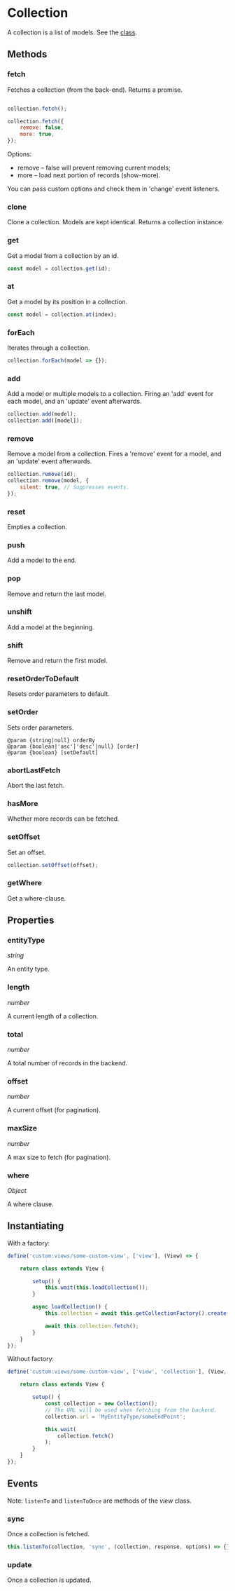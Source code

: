 # Collection

A collection is a list of models. See the [class](https://github.com/espocrm/espocrm/blob/stable/client/src/collection.js).

## Methods

### fetch

Fetches a collection (from the back-end). Returns a promise.

```js

collection.fetch();

collection.fetch({
    remove: false,
    more: true,
});
```

Options:

* remove – false will prevent removing current models;
* more – load next portion of records (show-more).

You can pass custom options and check them in 'change' event listeners.

### clone

Clone a collection. Models are kept identical. Returns a collection instance.

### get

Get a model from a collection by an id.

```js
const model = collection.get(id);
```

### at

Get a model by its position in a collection.

```js
const model = collection.at(index);
```

### forEach

Iterates through a collection.

```js
collection.forEach(model => {});
```

### add

Add a model or multiple models to a collection. Firing an 'add' event for each model, and an 'update' event afterwards.

```js
collection.add(model);
collection.add([model]);
```

### remove

Remove a model from a collection. Fires a 'remove' event for a model, and an 'update' event afterwards.

```js
collection.remove(id);
collection.remove(model, {
    silent: true, // Suppresses events.
});
```

### reset

Empties a collection.

### push

Add a model to the end.

### pop

Remove and return the last model.

### unshift

Add a model at the beginning.

### shift

Remove and return the first model.

### resetOrderToDefault

Resets order parameters to default.

### setOrder

Sets order parameters.

```
@param {string|null} orderBy
@param {boolean|'asc'|'desc'|null} [order]
@param {boolean} [setDefault]
```

### abortLastFetch

Abort the last fetch.

### hasMore

Whether more records can be fetched.

### setOffset

Set an offset.

```js
collection.setOffset(offset);
```

### getWhere

Get a where-clause.

## Properties

### entityType

*string*

An entity type.

### length

*number*

A current length of a collection.

### total

*number*

A total number of records in the backend.

### offset

*number*

A current offset (for pagination).

### maxSize

*number*

A max size to fetch (for pagination).

### where

*Object*

A where clause.

## Instantiating

With a factory:

```js
define('custom:views/some-custom-view', ['view'], (View) => {

    return class extends View {

        setup() {
            this.wait(this.loadCollection());
        }

        async loadCollection() {
            this.collection = await this.getCollectionFactory().create('Account');

            await this.collection.fetch();
        }
    }
});
```

Without factory:

```js
define('custom:views/some-custom-view', ['view', 'collection'], (View, Collection) => {

    return class extends View {

        setup() {
            const collection = new Collection();
            // The URL will be used when fetching from the backend.
            collection.url = 'MyEntityType/someEndPoint'; 

            this.wait(
                collection.fetch()
            );
        }
    }
});
```

## Events

Note: `listenTo` and `listenToOnce` are methods of the *view* class.

### sync

Once a collection is fetched.

```js
this.listenTo(collection, 'sync', (collection, response, options) => {});
```

### update

Once a collection is updated.
